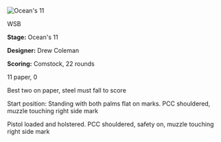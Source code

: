 ![Ocean's 11](https://github.com/bagellord/USPSA-Stages/blob/master/21-25%20rounds/Ocean's%2011%20-%2022%20rounds%20-%20Comstock/Ocean's%2011.png)

WSB

<b>Stage:</b> Ocean's 11

<b>Designer:</b> Drew Coleman

<b>Scoring:</b> Comstock, 22 rounds

11 paper, 0

Best two on paper, steel must fall to score

Start position: Standing with both palms flat on marks. PCC shouldered, muzzle touching right side mark

Pistol loaded and holstered. PCC shouldered, safety on, muzzle touching right side mark
